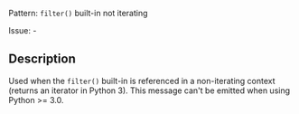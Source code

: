 Pattern: `filter()` built-in not iterating

Issue: -

## Description

Used when the `filter()` built-in is referenced in a non-iterating context (returns an iterator in Python 3). This message can't be emitted when using Python >= 3.0.

